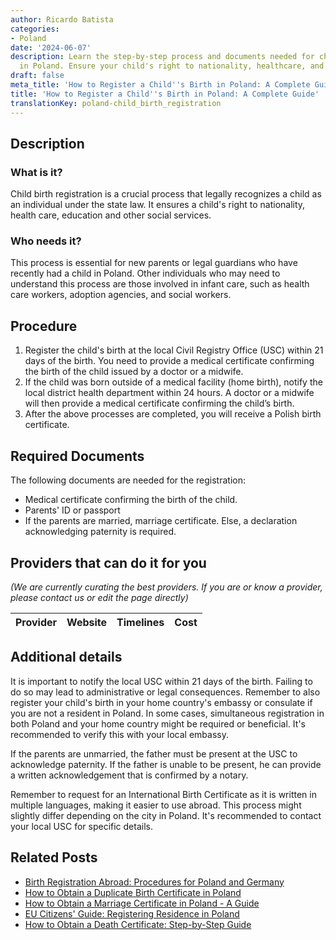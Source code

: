 ```yaml
---
author: Ricardo Batista
categories:
- Poland
date: '2024-06-07'
description: Learn the step-by-step process and documents needed for child birth registration
  in Poland. Ensure your child's right to nationality, healthcare, and education.
draft: false
meta_title: 'How to Register a Child''s Birth in Poland: A Complete Guide'
title: 'How to Register a Child''s Birth in Poland: A Complete Guide'
translationKey: poland-child_birth_registration
---
```


## Description
### What is it?
Child birth registration is a crucial process that legally recognizes a child as an individual under the state law. It ensures a child's right to nationality, health care, education and other social services.

### Who needs it?
This process is essential for new parents or legal guardians who have recently had a child in Poland. Other individuals who may need to understand this process are those involved in infant care, such as health care workers, adoption agencies, and social workers.

## Procedure

1. Register the child's birth at the local Civil Registry Office (USC) within 21 days of the birth. You need to provide a medical certificate confirming the birth of the child issued by a doctor or a midwife.
2. If the child was born outside of a medical facility (home birth), notify the local district health department within 24 hours. A doctor or a midwife will then provide a medical certificate confirming the child’s birth.
3. After the above processes are completed, you will receive a Polish birth certificate.

## Required Documents
The following documents are needed for the registration:

- Medical certificate confirming the birth of the child. 
- Parents' ID or passport
- If the parents are married, marriage certificate. Else, a declaration acknowledging paternity is required.
                       
## Providers that can do it for you

_(We are currently curating the best providers. If you are or know a provider, please contact us or edit the page directly)_

| Provider        |     Website     |     Timelines    |       Cost      |
| :-------------: | :-------------: |  :-------------: | :-------------: |

## Additional details
It is important to notify the local USC within 21 days of the birth. Failing to do so may lead to administrative or legal consequences. Remember to also register your child's birth in your home country's embassy or consulate if you are not a resident in Poland. In some cases, simultaneous registration in both Poland and your home country might be required or beneficial. It's recommended to verify this with your local embassy. 

If the parents are unmarried, the father must be present at the USC to acknowledge paternity. If the father is unable to be present, he can provide a written acknowledgement that is confirmed by a notary. 

Remember to request for an International Birth Certificate as it is written in multiple languages, making it easier to use abroad. This process might slightly differ depending on the city in Poland. It's recommended to contact your local USC for specific details.
## Related Posts

- [Birth Registration Abroad: Procedures for Poland and Germany](https://tramitit.com/guides/poland/child_birth_registration_abroad/)
- [How to Obtain a Duplicate Birth Certificate in Poland](https://tramitit.com/guides/poland/issuance_of_duplicate_birth_certificate/)
- [How to Obtain a Marriage Certificate in Poland - A Guide](https://tramitit.com/guides/poland/marriage_certificate/)
- [EU Citizens' Guide: Registering Residence in Poland](https://tramitit.com/guides/poland/registration_of_residence_for_eu_citizens/)
- [How to Obtain a Death Certificate: Step-by-Step Guide](https://tramitit.com/guides/poland/issuance_of_death_certificate/)